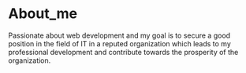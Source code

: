 # About_me
Passionate about web development and my goal is to secure a good position in the field of IT in a reputed organization which leads to my professional development and contribute towards the prosperity of the organization.
